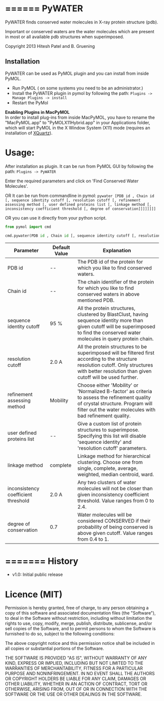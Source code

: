 ======
PyWATER
======

PyWATER finds conserved water molecules in X-ray protein structure (pdb).


Important or conserved waters are the water molecules which are present in most or all available pdb structures when superimposed.

Copyright 2013 Hitesh Patel and B. Gruening


Installation
------------

PyWATER can be used as PyMOL plugin and you can install from inside PyMOL.  
- Run PyMOL ( on some systems you need to be an administrator.)  
- Install the PyWATER plugin in pymol by following the path: `Plugins -> Manage Plugins -> install`  
- Restart the PyMol  

**Enabling Plugins in MacPyMOL**   
In order to install plug-ins from inside MacPyMOL, you have to rename the "MacPyMOL.app" to "PyMOLX11Hybrid.app" in your Applications folder, which will start PyMOL in the X Window System (X11) mode (requires an installation of [XQuartz](http://xquartz.macosforge.org/landing/)).



Usage:
======


After installation as plugin. It can be run from PyMOL GUI by following the path: `Plugins -> PyWATER`

Enter the required parameters and click on 'Find Conserved Water Molecules'.

OR It can be run from commandline in pymol:
    `pywater [PDB id , Chain id [, sequence identity cutoff [, resolution cutoff [, refinement assessing method [, user defined proteins list [, linkage method [, inconsistency coefficient threshold [, degree of conservation]]]]]]]]`

OR you can use it directly from your python script.

```python
from pymol import cmd

cmd.pywater(PDB id , Chain id [, sequence identity cutoff [, resolution cutoff [, refinement assessing method [, user defined proteins list [, linkage method [, inconsistency coefficient threshold [, degree of conservation]]]]]]])

```


Parameter    | Default Value | Explanation
-------- | -------- | -----------
PDB id | -- | The PDB id of the protein for which you like to find conserved waters.
Chain id | -- | The chain identifier of the protein for which you like to find conserved waters in above mentioned PDB.
sequence identity cutoff | 95 % | All the protein structures, clustered by BlastClust, having sequence identity more than given cutoff will be superimposed to find the conserved water molecules in query protein chain.
resolution cutoff | 2.0 A | All the protein structures to be superimposed will be filtered first according to the structure resolution cutoff. Only structures with better resolution than given cutoff will be used further.
refinement assessing method | Mobility | Choose either 'Mobility' or 'Normalized B-factor' as criteria to assess the refinement quality of crystal structure. Program will filter out the water molecules with bad refinement quality.
user defined proteins list | -- | Give a custom list of protein structures to superimpose. Specifying this list will disable 'sequence identity' and 'resolution cutoff' parameters.
linkage method | complete | Linkage method for hierarchical clustering. Choose one from single, complete, average, weighted, median centroid, ward.
inconsistency coefficient threshold | 2.0 A | Any two clusters of water molecules will not be closer than given inconsistency coefficient threshold. Value ranges from 0 to 2.4.
degree of conservation | 0.7 | Water molecules will be considered CONSERVED if their probability of being conserved is above given cutoff. Value ranges from 0.4 to 1.


=======
History
=======

- v1.0: Initial public release


Licence (MIT)
=============

Permission is hereby granted, free of charge, to any person obtaining a copy
of this software and associated documentation files (the "Software"), to deal
in the Software without restriction, including without limitation the rights
to use, copy, modify, merge, publish, distribute, sublicense, and/or sell
copies of the Software, and to permit persons to whom the Software is
furnished to do so, subject to the following conditions:

The above copyright notice and this permission notice shall be included in
all copies or substantial portions of the Software.

THE SOFTWARE IS PROVIDED "AS IS", WITHOUT WARRANTY OF ANY KIND, EXPRESS OR
IMPLIED, INCLUDING BUT NOT LIMITED TO THE WARRANTIES OF MERCHANTABILITY,
FITNESS FOR A PARTICULAR PURPOSE AND NONINFRINGEMENT. IN NO EVENT SHALL THE
AUTHORS OR COPYRIGHT HOLDERS BE LIABLE FOR ANY CLAIM, DAMAGES OR OTHER
LIABILITY, WHETHER IN AN ACTION OF CONTRACT, TORT OR OTHERWISE, ARISING FROM,
OUT OF OR IN CONNECTION WITH THE SOFTWARE OR THE USE OR OTHER DEALINGS IN
THE SOFTWARE.


